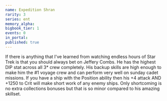 ```yaml
---
name: Expedition Shran
rarity: 3
series: ent
memory_alpha:
bigbook_tier: 1
events: 0
in_portal:
published: true
---
```


If there is anything that I've learned from watching endless hours of Star Trek is that you should always bet on Jeffery Combs. He has the highest DIP stat across all 3* crew completely. His backup skills are high enough to make him the #1 voyage crew and can perform very well on sunday cadet missions. If you have a ship with the Position ability then his +4 attack AND +1250 to Crit will make short work of any enemy ships. Only shortcoming is no extra collections bonuses but that is so minor compared to his amazing skillset.
